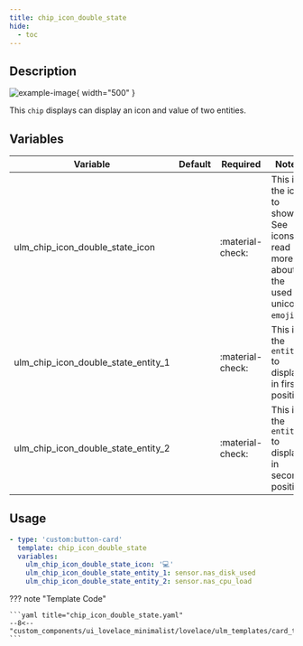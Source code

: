 ```yaml
---
title: chip_icon_double_state
hide:
  - toc
---
```

<!-- markdownlint-disable MD046 -->

## Description

![example-image](../../assets/img/ulm_chips/chip_icon_double_state.png){ width="500" }

This `chip` displays can display an icon and value of two entities.

## Variables

| Variable | Default | Required         | Notes             |
|----------|---------|------------------|-------------------|
|ulm_chip_icon_double_state_icon    |     | :material-check: | This is the icon to show. See icons to read more about the used unicode `emojis`. |
|ulm_chip_icon_double_state_entity_1|     | :material-check: | This is the `entity` to display in first position |
|ulm_chip_icon_double_state_entity_2|     | :material-check: | This is the `entity` to display in second position |

## Usage

```yaml
- type: 'custom:button-card'
  template: chip_icon_double_state
  variables:
    ulm_chip_icon_double_state_icon: '💻'
    ulm_chip_icon_double_state_entity_1: sensor.nas_disk_used
    ulm_chip_icon_double_state_entity_2: sensor.nas_cpu_load
```

??? note "Template Code"

    ```yaml title="chip_icon_double_state.yaml"
    --8<-- "custom_components/ui_lovelace_minimalist/lovelace/ulm_templates/card_templates/chips/chip_icon_double_state.yaml"
    ```
